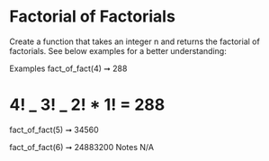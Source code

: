 # Factorial of Factorials

Create a function that takes an integer n and returns the factorial of factorials. See below examples for a better understanding:

Examples
fact_of_fact(4) ➞ 288

# 4! _ 3! _ 2! \* 1! = 288

fact_of_fact(5) ➞ 34560

fact_of_fact(6) ➞ 24883200
Notes
N/A
